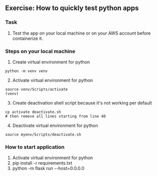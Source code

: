 ## Exercise: How to quickly test python apps
### Task
1. Test the app on your local machine or on your AWS account 
before containerize it.

### Steps on your local machine
1. Create virtual environment for python
```
python -m venv venv
```
2. Activate virtual environment for python
```
source venv/Scripts/activate
(venv)
```
3. Create deactivation shell script because it's not working per default
```
cp activate deactivate.sh
# then remove all lines starting from line 40
```
4. Deactivate virtual environment for python
```
source myenv/Scripts/deactivate.sh
```

### How to start application
1. Activate virtual environment for python
2. pip install -r requirements.txt
3. python -m flask run --host=0.0.0.0